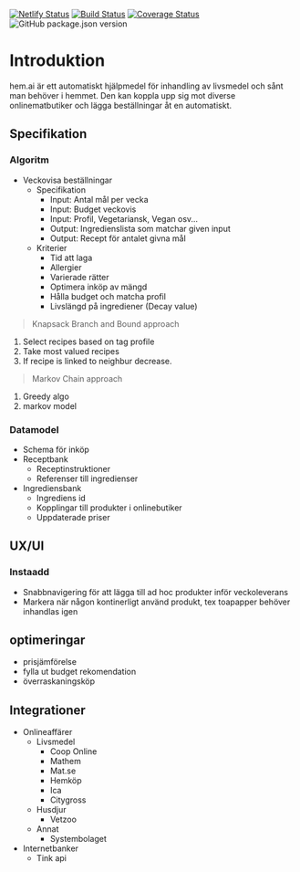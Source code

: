 [![Netlify Status](https://api.netlify.com/api/v1/badges/b4f468d9-c4a6-4271-9800-cc66b17701f6/deploy-status)](https://app.netlify.com/sites/hemai/deploys)
[![Build Status](https://travis-ci.com/1313/hem.ai.svg?branch=master)](https://travis-ci.com/1313/hem.ai)
[![Coverage Status](https://coveralls.io/repos/github/1313/hem.ai/badge.svg?branch=master)](https://coveralls.io/github/1313/hem.ai?branch=master)
![GitHub package.json version](https://img.shields.io/github/package-json/v/1313/hemsmart)

# Introduktion

hem.ai är ett automatiskt hjälpmedel för inhandling av livsmedel och sånt man behöver i hemmet. Den kan koppla upp sig mot diverse onlinematbutiker och lägga beställningar åt en automatiskt.

## Specifikation

### Algoritm

- Veckovisa beställningar
  - Specifikation
    - Input: Antal mål per vecka
    - Input: Budget veckovis
    - Input: Profil, Vegetariansk, Vegan osv...
    - Output: Ingredienslista som matchar given input
    - Output: Recept för antalet givna mål
  - Kriterier
    - Tid att laga
    - Allergier
    - Varierade rätter
    - Optimera inköp av mängd
    - Hålla budget och matcha profil
    - Livslängd på ingrediener (Decay value)

> Knapsack Branch and Bound approach
1. Select recipes based on tag profile
2. Take most valued recipes
3. If recipe is linked to neighbur decrease.

> Markov Chain approach
1. Greedy algo
2. markov model


### Datamodel

- Schema för inköp
- Receptbank
  - Receptinstruktioner
  - Referenser till ingredienser
- Ingrediensbank
  - Ingrediens id
  - Kopplingar till produkter i onlinebutiker
  - Uppdaterade priser

## UX/UI

### Instaadd

- Snabbnavigering för att lägga till ad hoc produkter inför veckoleverans
- Markera när någon kontinerligt använd produkt, tex toapapper behöver inhandlas igen

## optimeringar
- prisjämförelse
- fylla ut budget rekomendation
- överraskaningsköp

## Integrationer

- Onlineaffärer
  - Livsmedel
    - Coop Online
    - Mathem
    - Mat.se
    - Hemköp
    - Ica
    - Citygross
  - Husdjur
    - Vetzoo
  - Annat
    - Systembolaget 
- Internetbanker
  - Tink api
